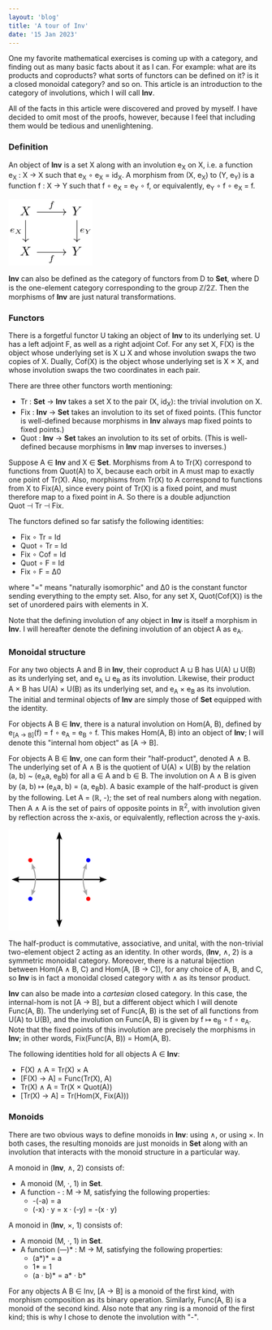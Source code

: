 ```yaml
---
layout: 'blog'
title: 'A tour of Inv'
date: '15 Jan 2023'
---
```


One my favorite mathematical exercises is coming up with a category, and finding out as many basic facts about it as I can. For example: what are its products and coproducts? what sorts of functors can be defined on it? is it a closed monoidal category?  and so on. This article is an introduction to the category of involutions, which I will call **Inv**.

All of the facts in this article were discovered and proved by myself. I have decided to omit most of the proofs, however, because I feel that including them would be tedious and unenlightening.

### Definition

An object of **Inv** is a set X along with an involution e<sub>X</sub> on X, i.e. a function e<sub>X</sub>&nbsp;:&nbsp;X&nbsp;→&nbsp;X such that e<sub>X</sub>&nbsp;∘&nbsp;e<sub>X</sub>&nbsp;=&nbsp;id<sub>X</sub>. A morphism from (X,&nbsp;e<sub>X</sub>) to (Y,&nbsp;e<sub>Y</sub>) is a function f&nbsp;:&nbsp;X&nbsp;→&nbsp;Y such that f&nbsp;∘&nbsp;e<sub>X</sub>&nbsp;=&nbsp;e<sub>Y</sub>&nbsp;∘&nbsp;f, or equivalently, e<sub>Y</sub>&nbsp;∘&nbsp;f&nbsp;∘&nbsp;e<sub>X</sub>&nbsp;=&nbsp;f.

<img src="morphism.png" alt="commuting square: f ∘ e_X = e_Y ∘ f" width="165px">

**Inv** can also be defined as the category of functors from D to **Set**, where D is the one-element category corresponding to the group ℤ/2ℤ. Then the morphisms of **Inv** are just natural transformations.

### Functors

There is a forgetful functor U taking an object of **Inv** to its underlying set. U has a left adjoint F, as well as a right adjoint Cof. For any set X, F(X) is the object whose underlying set is X&nbsp;⊔&nbsp;X and whose involution swaps the two copies of X. Dually, Cof(X) is the object whose underlying set is X&nbsp;×&nbsp;X, and whose involution swaps the two coordinates in each pair.

There are three other functors worth mentioning:
* Tr : **Set** → **Inv** takes a set X to the pair (X,&nbsp;id<sub>X</sub>): the trivial involution on X.
* Fix : **Inv** → **Set** takes an involution to its set of fixed points. (This functor is well-defined because morphisms in **Inv** always map fixed points to fixed points.)
* Quot : **Inv** → **Set** takes an involution to its set of orbits. (This is well-defined because morphisms in **Inv** map inverses to inverses.)

Suppose A ∈ **Inv** and X ∈ **Set**. Morphisms from A to Tr(X) correspond to functions from Quot(A) to X, because each orbit in A must map to exactly one point of Tr(X). Also, morphisms from Tr(X) to A correspond to functions from X to Fix(A), since every point of Tr(X) is a fixed point, and must therefore map to a fixed point in A. So there is a double adjunction Quot&nbsp;⊣&nbsp;Tr&nbsp;⊣&nbsp;Fix.

The functors defined so far satisfy the following identities:

* Fix ∘ Tr = Id
* Quot ∘ Tr = Id
* Fix ∘ Cof = Id
* Quot ∘ F = Id
* Fix ∘ F = Δ0

where "=" means "naturally isomorphic" and Δ0 is the constant functor sending everything to the empty set. Also, for any set X, Quot(Cof(X)) is the set of unordered pairs with elements in X.

Note that the defining involution of any object in **Inv** is itself a morphism in **Inv**. I will hereafter denote the defining involution of an object A as e<sub>A</sub>.

### Monoidal structure

For any two objects A and B in **Inv**, their coproduct A&nbsp;⊔&nbsp;B has U(A)&nbsp;⊔&nbsp;U(B) as its underlying set, and e<sub>A</sub>&nbsp;⊔&nbsp;e<sub>B</sub> as its involution. Likewise, their product A&nbsp;×&nbsp;B has U(A)&nbsp;×&nbsp;U(B) as its underlying set, and e<sub>A</sub>&nbsp;×&nbsp;e<sub>B</sub> as its involution. The initial and terminal objects of **Inv** are simply those of **Set** equipped with the identity.

For objects A B ∈ **Inv**, there is a natural involution on Hom(A,&nbsp;B), defined by e<sub>[A&nbsp;→&nbsp;B]</sub>(f)&nbsp;=&nbsp;f&nbsp;∘&nbsp;e<sub>A</sub>&nbsp;=&nbsp;e<sub>B</sub>&nbsp;∘&nbsp;f. This makes Hom(A,&nbsp;B) into an object of **Inv**; I will denote this "internal hom object" as [A&nbsp;→&nbsp;B].

For objects A B ∈ **Inv**, one can form their "half-product", denoted A&nbsp;∧&nbsp;B. The underlying set of A&nbsp;∧&nbsp;B is the quotient of U(A)&nbsp;×&nbsp;U(B) by the relation (a,&nbsp;b)&nbsp;~&nbsp;(e<sub>A</sub>a,&nbsp;e<sub>B</sub>b) for all a&nbsp;∈&nbsp;A and b&nbsp;∈&nbsp;B. The involution on A&nbsp;∧&nbsp;B is given by (a,&nbsp;b)&nbsp;↦&nbsp;(e<sub>A</sub>a,&nbsp;b)&nbsp;=&nbsp;(a,&nbsp;e<sub>B</sub>b). A basic example of the half-product is given by the following. Let A&nbsp;=&nbsp;(ℝ,&nbsp;-); the set of real numbers along with negation. Then A&nbsp;∧&nbsp;A is the set of pairs of opposite points in ℝ<sup>2</sup>, with involution given by reflection across the x-axis, or equivalently, reflection across the y-axis.

<img src="plane.png" alt="image of plane showing double point and its inverse" width="200px">

The half-product is commutative, associative, and unital, with the non-trivial two-element object 2 acting as an identity. In other words, (**Inv**,&nbsp;∧,&nbsp;2) is a symmetric monoidal category. Moreover, there is a natural bijection between Hom(A&nbsp;∧&nbsp;B,&nbsp;C) and Hom(A,&nbsp;[B&nbsp;→&nbsp;C]), for any choice of A, B, and C, so **Inv** is in fact a monoidal closed category with ∧ as its tensor product.

**Inv** can also be made into a _cartesian_ closed category. In this case, the internal-hom is not [A&nbsp;→&nbsp;B], but a different object which I will denote Func(A,&nbsp;B). The underlying set of Func(A,&nbsp;B) is the set of all functions from U(A) to U(B), and the involution on Func(A,&nbsp;B) is given by f&nbsp;↦&nbsp;e<sub>B</sub>&nbsp;∘&nbsp;f&nbsp;∘&nbsp;e<sub>A</sub>. Note that the fixed points of this involution are precisely the morphisms in **Inv**; in other words, Fix(Func(A,&nbsp;B)) = Hom(A,&nbsp;B).

The following identities hold for all objects A&nbsp;∈&nbsp;**Inv**:

* F(X) ∧ A = Tr(X) × A
* [F(X) → A] = Func(Tr(X), A)
* Tr(X) ∧ A = Tr(X × Quot(A))
* [Tr(X) → A] = Tr(Hom(X, Fix(A)))

### Monoids

There are two obvious ways to define monoids in **Inv**: using ∧, or using ×. In both cases, the resulting monoids are just monoids in **Set** along with an involution that interacts with the monoid structure in a particular way.

A monoid in (**Inv**, ∧, 2) consists of:
* A monoid (M, ·, 1) in **Set**.
* A function - : M → M, satisfying the following properties:
  * -(-a) = a
  * (-x) · y = x · (-y) = -(x · y)

A monoid in (**Inv**, ×, 1) consists of:
* A monoid (M, ·, 1) in **Set**.
* A function (&mdash;)\* : M → M, satisfying the following properties:
  * (a\*)\* = a
  * 1\* = 1
  * (a · b)\* = a\* · b\*

For any objects A B ∈ Inv, [A → B] is a monoid of the first kind, with morphism composition as its binary operation. Similarly, Func(A,&nbsp;B) is a monoid of the second kind. Also note that any ring is a monoid of the first kind; this is why I chose to denote the involution with "-".
